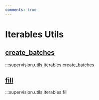 ```yaml
---
comments: true
---
```


# Iterables Utils

<div class="md-typeset">
    <h2><a href="#supervision.utils.iterables.create_batches">create_batches</a></h2>
</div>

:::supervision.utils.iterables.create_batches

<div class="md-typeset">
    <h2><a href="#supervision.utils.iterables.fill">fill</a></h2>
</div>

:::supervision.utils.iterables.fill
